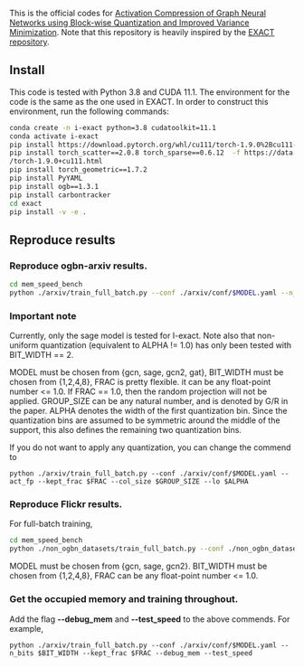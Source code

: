 This is the official codes for [Activation Compression of Graph Neural Networks using Block-wise Quantization and Improved Variance Minimization](https://arxiv.org/abs/2309.11856). Note that this repository is heavily inspired by the [EXACT repository](https://github.com/warai-0toko/Exact).

## Install
This code is tested with Python 3.8 and CUDA 11.1. The environment for the code is the same as the one used in EXACT. In order to construct this environment, run the following commands:

```bash
conda create -n i-exact python=3.8 cudatoolkit=11.1
conda activate i-exact
pip install https://download.pytorch.org/whl/cu111/torch-1.9.0%2Bcu111-cp38-cp38-linux_x86_64.whl
pip install torch_scatter==2.0.8 torch_sparse==0.6.12  -f https://data.pyg.org/whl
/torch-1.9.0+cu111.html
pip install torch_geometric==1.7.2
pip install PyYAML
pip install ogb==1.3.1
pip install carbontracker
cd exact
pip install -v -e .
```

## Reproduce results

### Reproduce ogbn-arxiv results.
```bash
cd mem_speed_bench
python ./arxiv/train_full_batch.py --conf ./arxiv/conf/$MODEL.yaml --n_bits $BIT_WIDTH --kept_frac $FRAC --col_size $GROUP_SIZE --lo $ALPHA
```
### Important note
Currently, only the sage model is tested for I-exact. Note also that non-uniform quantization (equivalent to ALPHA != 1.0) has only been tested with BIT_WIDTH == 2.

MODEL must be chosen from {gcn, sage, gcn2, gat}, BIT_WIDTH must be chosen from {1,2,4,8}, FRAC is pretty flexible. it can be any float-point number <= 1.0. If FRAC == 1.0, then the random projection will not be applied. GROUP_SIZE can be any natural number, and is denoted by G/R in the paper. ALPHA denotes the width of the first quantization bin. Since the quantization bins are assumed to be symmetric around the middle of the support, this also defines the remaining two quantization bins. 

If you do not want to apply any quantization, you can change the commend to 
```
python ./arxiv/train_full_batch.py --conf ./arxiv/conf/$MODEL.yaml --act_fp --kept_frac $FRAC --col_size $GROUP_SIZE --lo $ALPHA
```

### Reproduce Flickr results.
For full-batch training, 
```bash
cd mem_speed_bench
python ./non_ogbn_datasets/train_full_batch.py --conf ./non_ogbn_datasets/conf/$MODEL.yaml --n_bits $BIT_WIDTH --kept_frac $FRAC --dataset flickr --grad_norm 0.5 --col_size $GROUP_SIZE --lo $ALPHA
```
MODEL must be chosen from {gcn, sage, gcn2}. BIT_WIDTH must be chosen from {1,2,4,8}, FRAC can be any float-point number <= 1.0. 

### Get the occupied memory and training throughout.
Add the flag **--debug_mem** and **--test_speed** to the above commends. For example,
```
python ./arxiv/train_full_batch.py --conf ./arxiv/conf/$MODEL.yaml --n_bits $BIT_WIDTH --kept_frac $FRAC --debug_mem --test_speed
```
